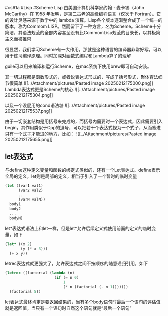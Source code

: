 #cs61a #Lisp #Scheme 
Lisp 由美国计算机科学家约翰・麦卡锡（John McCarthy）在 1958 年发明，是第二古老的高级编程语言（仅次于 Fortran）。它的设计灵感来源于数学中的 lambda 演算。Lisp各个版本逐渐整合成了一个统一的版本，称为Commom LISP。然而留下了一种方言，名为Scheme。Scheme十分简洁，其语法规范的全部内容甚至没有比CommomLisp规范的目录长，以其极简主义而被推崇

很显然，我们学习Scheme有一大作用，那就是这种语言的编译器非常好写，可以用于练习编译原理。同时加深对函数式编程和Lambda算子的理解

guile可以用来编译和运行Scheme，在mac系统下使用brew即可自动安装。

其一切过程都是函数形式的，或者说表达式形式的，写成了括号形式，聚体育法细节很简单 
![[../Attachment/pictures/Pasted image 20250212175000.png]]
Lambda表达式更是Scheme的核心
![[../Attachment/pictures/Pasted image 20250212175304.png]]

以及一个没屁用的cond语法糖
![[../Attachment/pictures/Pasted image 20250212175537.png]]

由于一切嵌套结构是用括号来完成的，而括号内需要时一个表达式，因此需要引入begin，其作用类似于Cpp的逗号，可以把若干个表达式视为一个式子，从而塞进只有一个式子才能进的地方，比如：
![[../Attachment/pictures/Pasted image 20250212175655.png]]
## let表达式


与define这种定义变量和函数的绑定式类似的，还有一个Let表达式。define表示全局的定义，let则是局部的定义，相当于引入了一个暂时的临时变量
```scheme
(let ((var1 val1)
      (var2 val2)
      ...
      (varN valN))
  body1
  body2
  ...
  bodyM)
```
let\*表达式语法上和let一样，但是let\*允许后续定义式使用前面的定义的临时变量，如下
```scheme
(let* ((x 2)
       (y (* x 3)))
  (+ x y))
```
letrec表达式就更强大了，允许表达式之间不按顺序的随意递归引用，如下
```scheme
(letrec ((factorial (lambda (n)
                      (if (= n 0)
                          1
                          (* n (factorial (- n 1)))))))
  (factorial 5))
```

let表达式最终肯定是要返回结果的，当有多个body语句时最后一个语句的评估值就是返回值，当只有一个语句时自然这个语句就是“最后一个语句”
